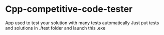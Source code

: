 # Cpp-competitive-code-tester
App used to test your solution with many tests automatically
Just put tests and solutions in ./test folder and launch this .exe
